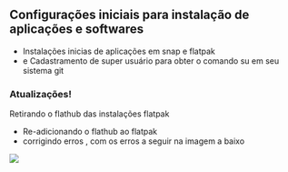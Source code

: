 ## Configurações iniciais para instalação de aplicações e softwares

 * Instalações inicias de aplicações em snap e flatpak 
 * e Cadastramento de super usuário para obter o comando su em seu sistema git 

 ### Atualizações! 

 Retirando o flathub das instalações flatpak
  * Re-adicionando  o flathub ao flatpak
  * corrigindo erros , com os erros a seguir na imagem a baixo
  <img src="https://i.pinimg.com/564x/f9/93/0d/f9930dadd6134207f90a75f8b2b51839.jpg">
  
